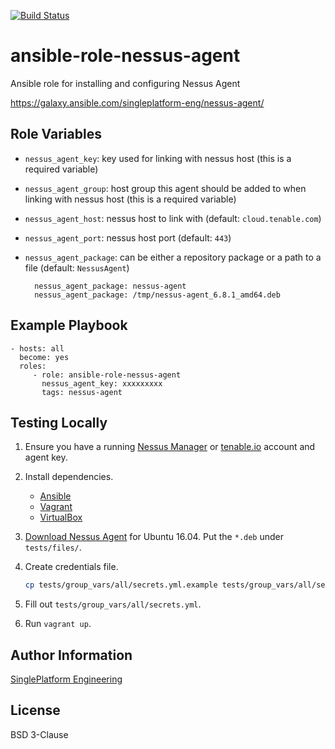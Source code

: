 [![Build Status](https://travis-ci.org/singleplatform-eng/ansible-role-nessus-agent.svg?branch=master)](https://travis-ci.org/singleplatform-eng/ansible-role-nessus-agent)

ansible-role-nessus-agent
=========

Ansible role for installing and configuring Nessus Agent

https://galaxy.ansible.com/singleplatform-eng/nessus-agent/

Role Variables
--------------

- `nessus_agent_key`: key used for linking with nessus host (this is a required variable)

- `nessus_agent_group`: host group this agent should be added to when linking with nessus host (this is a required variable)

- `nessus_agent_host`: nessus host to link with (default: `cloud.tenable.com`)

- `nessus_agent_port`: nessus host port (default: `443`)

- `nessus_agent_package`: can be either a repository package or a path to a file (default: `NessusAgent`)

        nessus_agent_package: nessus-agent
        nessus_agent_package: /tmp/nessus-agent_6.8.1_amd64.deb

Example Playbook
----------------

    - hosts: all
      become: yes
      roles:
         - role: ansible-role-nessus-agent
           nessus_agent_key: xxxxxxxxx
           tags: nessus-agent

Testing Locally
---------------

1. Ensure you have a running [Nessus Manager](https://www.tenable.com/products/nessus-vulnerability-scanner/nessus-manager) or [tenable.io](https://www.tenable.com/products/tenable-io) account and agent key.
1. Install dependencies.
    * [Ansible](https://docs.ansible.com/ansible/latest/intro_installation.html)
    * [Vagrant](https://www.vagrantup.com/intro/getting-started/install.html)
    * [VirtualBox](https://www.virtualbox.org/)
1. [Download Nessus Agent](https://www.tenable.com/products/nessus/agent-download) for Ubuntu 16.04. Put the `*.deb` under `tests/files/`.
1. Create credentials file.

    ```sh
    cp tests/group_vars/all/secrets.yml.example tests/group_vars/all/secrets.yml
    ```

1. Fill out `tests/group_vars/all/secrets.yml`.
1. Run `vagrant up`.

Author Information
------------------

[SinglePlatform Engineering](http://engineering.singleplatform.com/)

License
-------

BSD 3-Clause
